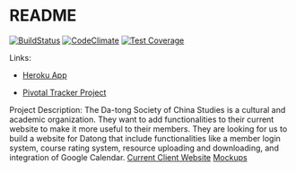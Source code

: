 # README
[![BuildStatus](https://travis-ci.org/team-datong/Datong.svg?branch=master)](https://travis-ci.org/team-datong/Datong)
[![CodeClimate](https://codeclimate.com/github/team-datong/Datong/badges/gpa.svg)](https://codeclimate.com/github/team-datong/Datong)
[![Test Coverage](https://codeclimate.com/github/team-datong/Datong/badges/coverage.svg)](https://codeclimate.com/github/team-datong/Datong/coverage)


Links:

* [Heroku App](https://datong.herokuapp.com)

* [Pivotal Tracker Project](https://www.pivotaltracker.com/n/projects/1879399)


Project Description:
The Da-tong Society of China Studies is a cultural and academic organization. They want to add functionalities to their current website to make it more useful to their members.
They are looking for us to build a website for Datong that include functionalities like a member login system, course rating system, resource uploading and downloading, and integration of Google Calendar.
[Current Client Website](https://datong.berkeley.edu/)
[Mockups](http://imgur.com/a/d3HBG)



